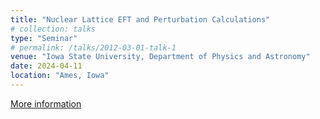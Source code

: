 ```yaml
---
title: "Nuclear Lattice EFT and Perturbation Calculations"
# collection: talks
type: "Seminar"
# permalink: /talks/2012-03-01-talk-1
venue: "Iowa State University, Department of Physics and Astronomy"
date: 2024-04-11
location: "Ames, Iowa"
---
```

<!-- This is a description of your talk, which is a markdown files that can be all markdown-ified like any other post. Yay markdown! -->
[More information](https://www.physastro.iastate.edu/event/2024/nuclear-theory-seminar-dr-yuanzhuo-ma-michigan-state-university)
<!-- Nuclear lattice effective theory (NLEFT) is an ab initio method that combines effective field theory with lattice Monte Carlo (MC) simulations. The use of unrestricted Monte Carlo simulations, together with newly developed lattice methods, allows for investigations of strong many-body correlations, ranging from light nuclei to medium-mass nuclei, and from cold neutron matter to nuclear thermodynamics. However, its capability and accuracy are constrained by Monte Carlo sign cancellations, also known as the “sign problem”. In this talk, I will discuss the origin of the “sign problem” in NLEFT, several newly developed methods to resolve this difficulty, and high-performance large-scale GPU calculations on Exascale supercomputers. After that, I would also like to introduce our recent calculations and predictions about nuclear charge radii and finite-temperature neutron matter structure factor.
![Local Image](/images/Iowa_Seminar.jpg) -->
